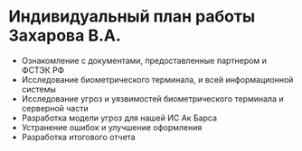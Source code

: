 # Индивидуальный план работы Захарова В.А.

+ Ознакомление с документами, предоставленные партнером и ФСТЭК РФ
+ Исследование биометрического терминала, и всей информационной системы 
+ Исследование угроз и уязвимостей биометрического терминала и серверной части
+ Разработка модели угроз для нашей ИС Ак Барса
+ Устранение ошибок и улучшение оформления 
+ Разработка итогового отчета 
